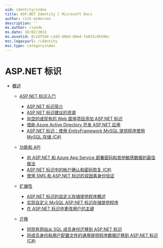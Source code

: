 ```yaml
---
uid: identity/index
title: ASP.NET Identity | Microsoft Docs
author: rick-anderson
description: ''
ms.author: riande
ms.date: 10/02/2013
ms.assetid: 0c2df5d4-c2dd-486d-b0ed-fe831c6b596c
msc.legacyurl: /identity
msc.type: categoryindex
---
```

<a name="aspnet-identity"></a>ASP.NET 标识
====================
- [概述](overview/index.md)

    - [ASP.NET 标识入门](overview/getting-started/index.md)

        - [ASP.NET 标识简介](overview/getting-started/introduction-to-aspnet-identity.md)
        - [ASP.NET 标识建议的资源](overview/getting-started/aspnet-identity-recommended-resources.md)
        - [向空的或现有的 Web 窗体项目添加 ASP.NET 标识](overview/getting-started/adding-aspnet-identity-to-an-empty-or-existing-web-forms-project.md)
        - [借助 Azure Active Directory 开发 ASP.NET 应用](overview/getting-started/developing-aspnet-apps-with-windows-azure-active-directory.md)
        - [ASP.NET 标识：使用 EntityFramework MySQL 提供程序使用 MySQL 存储 (C#)](overview/getting-started/aspnet-identity-using-mysql-storage-with-an-entityframework-mysql-provider.md)
    - [功能和 API](overview/features-api/index.md)

        - [向 ASP.NET 和 Azure App Service 部署密码和其他敏感数据的最佳做法](overview/features-api/best-practices-for-deploying-passwords-and-other-sensitive-data-to-aspnet-and-azure.md)
        - [ASP.NET 标识中的帐户确认和密码恢复 (C#)](overview/features-api/account-confirmation-and-password-recovery-with-aspnet-identity.md)
        - [使用 SMS 和 ASP.NET 标识的双因素身份验证](overview/features-api/two-factor-authentication-using-sms-and-email-with-aspnet-identity.md)
    - [扩展性](overview/extensibility/index.md)

        - [ASP.NET 标识的自定义存储提供程序概述](overview/extensibility/overview-of-custom-storage-providers-for-aspnet-identity.md)
        - [实现自定义 MySQL ASP.NET 标识存储提供程序](overview/extensibility/implementing-a-custom-mysql-aspnet-identity-storage-provider.md)
        - [在 ASP.NET 标识中更改用户的主键](overview/extensibility/change-primary-key-for-users-in-aspnet-identity.md)
    - [迁移](overview/migrations/index.md)

        - [将现有网站从 SQL 成员身份迁移到 ASP.NET 标识](overview/migrations/migrating-an-existing-website-from-sql-membership-to-aspnet-identity.md)
        - [将成员身份和用户配置文件的通用提供程序数据迁移到 ASP.NET 标识 (C#)](overview/migrations/migrating-universal-provider-data-for-membership-and-user-profiles-to-aspnet-identity.md)

